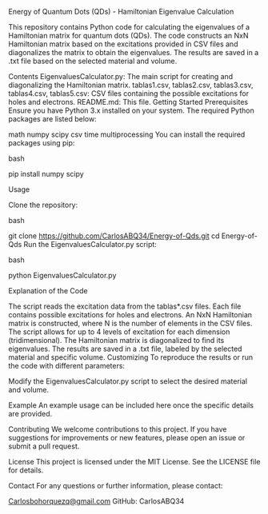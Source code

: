 Energy of Quantum Dots (QDs) - Hamiltonian Eigenvalue Calculation

This repository contains Python code for calculating the eigenvalues of a Hamiltonian matrix for quantum dots (QDs). The code constructs an NxN Hamiltonian matrix based on the excitations provided in CSV files and diagonalizes the matrix to obtain the eigenvalues. The results are saved in a .txt file based on the selected material and volume.

Contents
EigenvaluesCalculator.py: The main script for creating and diagonalizing the Hamiltonian matrix.
tablas1.csv, tablas2.csv, tablas3.csv, tablas4.csv, tablas5.csv: CSV files containing the possible excitations for holes and electrons.
README.md: This file.
Getting Started
Prerequisites
Ensure you have Python 3.x installed on your system. The required Python packages are listed below:

math
numpy
scipy
csv
time
multiprocessing
You can install the required packages using pip:

bash

  pip install numpy scipy

Usage

Clone the repository:

bash

git clone https://github.com/CarlosABQ34/Energy-of-Qds.git
cd Energy-of-Qds
Run the EigenvaluesCalculator.py script:

bash

python EigenvaluesCalculator.py

Explanation of the Code

The script reads the excitation data from the tablas*.csv files. Each file contains possible excitations for holes and electrons.
An NxN Hamiltonian matrix is constructed, where N is the number of elements in the CSV files.
The script allows for up to 4 levels of excitation for each dimension (tridimensional).
The Hamiltonian matrix is diagonalized to find its eigenvalues.
The results are saved in a .txt file, labeled by the selected material and specific volume.
Customizing
To reproduce the results or run the code with different parameters:

Modify the EigenvaluesCalculator.py script to select the desired material and volume.

Example
An example usage can be included here once the specific details are provided.

Contributing
We welcome contributions to this project. If you have suggestions for improvements or new features, please open an issue or submit a pull request.

License
This project is licensed under the MIT License. See the LICENSE file for details.

Contact
For any questions or further information, please contact:

Carlosbohorquezq@gmail.com
GitHub: CarlosABQ34
